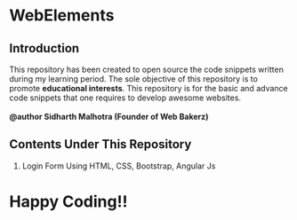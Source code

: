 # WebElements

<h2>Introduction</h2>
This repository has been created to open source the code snippets written during my learning period. The sole objective of this repository is to promote <strong>educational interests</strong>. This repository is for the basic and advance code snippets that one requires to develop awesome websites.
<br/>
<br/>
<strong>@author Sidharth Malhotra (Founder of Web Bakerz)</strong>
</p>

<h2>Contents Under This Repository</h2>
<p>
 <ol>
  <li>Login Form Using HTML, CSS, Bootstrap, Angular Js</li>
 </ol>
</p>

<h1>Happy Coding!!</h1>
